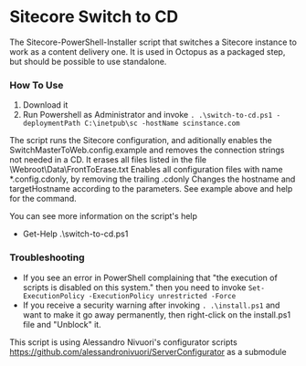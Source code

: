 Sitecore Switch to CD
=============================
The Sitecore-PowerShell-Installer script that switches a Sitecore instance to work as a content delivery one. 
It is used in Octopus as a packaged step, but should be possible to use standalone.


### How To Use
1. Download it
2. Run Powershell as Administrator and invoke ```. .\switch-to-cd.ps1 -deploymentPath C:\inetpub\sc -hostName scinstance.com```

The script runs the Sitecore configuration, and aditionally enables the SwitchMasterToWeb.config.example and removes the connection strings not needed in a CD. 
It erases all files listed in the file \Webroot\Data\FrontToErase.txt
Enables all configuration files with name *.config.cdonly, by removing the trailing .cdonly
Changes the hostname and targetHostname according to the parameters. See example above and help for the command. 


You can see more information on the script's help 
- Get-Help .\switch-to-cd.ps1


### Troubleshooting
- If you see an error in PowerShell complaining that "the execution of scripts is disabled on this system." then you need to invoke ```Set-ExecutionPolicy -ExecutionPolicy unrestricted -Force```
- If you receive a security warning after invoking ```. .\install.ps1``` and want to make it go away permanently, then right-click on the install.ps1 file and "Unblock" it.

This script is using Alessandro Nivuori's configurator scripts https://github.com/alessandronivuori/ServerConfigurator as a submodule